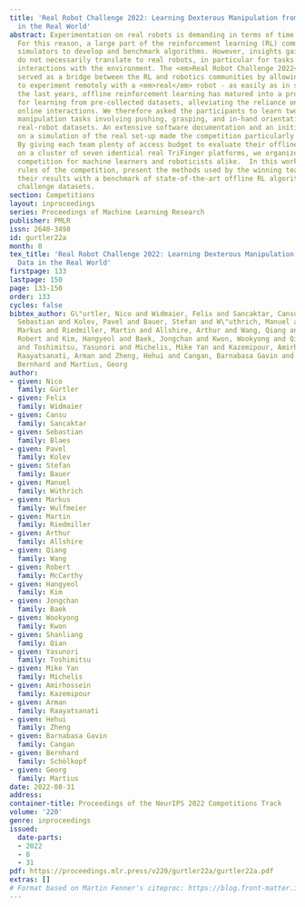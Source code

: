 ```yaml
---
title: 'Real Robot Challenge 2022: Learning Dexterous Manipulation from Offline Data
  in the Real World'
abstract: Experimentation on real robots is demanding in terms of time and costs.
  For this reason, a large part of the reinforcement learning (RL) community uses
  simulators to develop and benchmark algorithms. However, insights gained in simulation
  do not necessarily translate to real robots, in particular for tasks involving complex
  interactions with the environment. The <em>Real Robot Challenge 2022</em> therefore
  served as a bridge between the RL and robotics communities by allowing participants
  to experiment remotely with a <em>real</em> robot - as easily as in simulation.  In
  the last years, offline reinforcement learning has matured into a promising paradigm
  for learning from pre-collected datasets, alleviating the reliance on expensive
  online interactions. We therefore asked the participants to learn two dexterous
  manipulation tasks involving pushing, grasping, and in-hand orientation from provided
  real-robot datasets. An extensive software documentation and an initial stage based
  on a simulation of the real set-up made the competition particularly accessible.
  By giving each team plenty of access budget to evaluate their offline-learned policies
  on a cluster of seven identical real TriFinger platforms, we organized an exciting
  competition for machine learners and roboticists alike.  In this work we state the
  rules of the competition, present the methods used by the winning teams and compare
  their results with a benchmark of state-of-the-art offline RL algorithms on the
  challenge datasets.
section: Competitions
layout: inproceedings
series: Proceedings of Machine Learning Research
publisher: PMLR
issn: 2640-3498
id: gurtler22a
month: 0
tex_title: 'Real Robot Challenge 2022: Learning Dexterous Manipulation from Offline
  Data in the Real World'
firstpage: 133
lastpage: 150
page: 133-150
order: 133
cycles: false
bibtex_author: G\"urtler, Nico and Widmaier, Felix and Sancaktar, Cansu and Blaes,
  Sebastian and Kolev, Pavel and Bauer, Stefan and W\"uthrich, Manuel and Wulfmeier,
  Markus and Riedmiller, Martin and Allshire, Arthur and Wang, Qiang and McCarthy,
  Robert and Kim, Hangyeol and Baek, Jongchan and Kwon, Wookyong and Qian, Shanliang
  and Toshimitsu, Yasunori and Michelis, Mike Yan and Kazemipour, Amirhossein and
  Raayatsanati, Arman and Zheng, Hehui and Cangan, Barnabasa Gavin and Sch\"olkopf,
  Bernhard and Martius, Georg
author:
- given: Nico
  family: Gürtler
- given: Felix
  family: Widmaier
- given: Cansu
  family: Sancaktar
- given: Sebastian
  family: Blaes
- given: Pavel
  family: Kolev
- given: Stefan
  family: Bauer
- given: Manuel
  family: Wüthrich
- given: Markus
  family: Wulfmeier
- given: Martin
  family: Riedmiller
- given: Arthur
  family: Allshire
- given: Qiang
  family: Wang
- given: Robert
  family: McCarthy
- given: Hangyeol
  family: Kim
- given: Jongchan
  family: Baek
- given: Wookyong
  family: Kwon
- given: Shanliang
  family: Qian
- given: Yasunori
  family: Toshimitsu
- given: Mike Yan
  family: Michelis
- given: Amirhossein
  family: Kazemipour
- given: Arman
  family: Raayatsanati
- given: Hehui
  family: Zheng
- given: Barnabasa Gavin
  family: Cangan
- given: Bernhard
  family: Schölkopf
- given: Georg
  family: Martius
date: 2022-08-31
address:
container-title: Proceedings of the NeurIPS 2022 Competitions Track
volume: '220'
genre: inproceedings
issued:
  date-parts:
  - 2022
  - 8
  - 31
pdf: https://proceedings.mlr.press/v220/gurtler22a/gurtler22a.pdf
extras: []
# Format based on Martin Fenner's citeproc: https://blog.front-matter.io/posts/citeproc-yaml-for-bibliographies/
---
```

